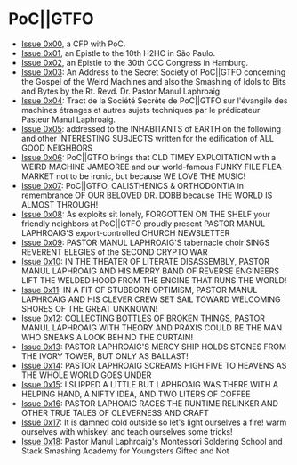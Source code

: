 # PoC||GTFO

* [Issue 0x00](pocorgtfo00.pdf), a CFP with PoC.
* [Issue 0x01](pocorgtfo01.pdf), an Epistle to the 10th H2HC in São Paulo.
* [Issue 0x02](pocorgtfo02.pdf), an Epistle to the 30th CCC Congress in Hamburg.
* [Issue 0x03](pocorgtfo03.pdf): An Address to the Secret Society of PoC||GTFO concerning the Gospel of the Weird Machines and also the Smashing of Idols to Bits and Bytes by the Rt. Revd. Dr. Pastor Manul Laphroaig.
* [Issue 0x04](pocorgtfo04.pdf): Tract de la Société Secrète de PoC||GTFO sur l'évangile des machines étranges et autres sujets techniques par le prédicateur Pasteur Manul Laphroaig.
* [Issue 0x05](pocorgtfo05.pdf): addressed to the INHABITANTS of EARTH on the following and other INTERESTING SUBJECTS written for the edification of ALL GOOD NEIGHBORS
* [Issue 0x06](pocorgtfo06.pdf): PoC||GTFO brings that OLD TIMEY EXPLOITATION with a WEIRD MACHINE JAMBOREE and our world-famous FUNKY FILE FLEA MARKET not to be ironic, but because WE LOVE THE MUSIC!
* [Issue 0x07](pocorgtfo07.pdf): PoC||GTFO, CALISTHENICS & ORTHODONTIA in remembrance OF OUR BELOVED DR. DOBB because THE WORLD IS ALMOST THROUGH!
* [Issue 0x08](pocorgtfo08.pdf): As exploits sit lonely, FORGOTTEN ON THE SHELF your friendly neighbors at PoC||GTFO proudly present PASTOR MANUL LAPHROAIG'S export-controlled CHURCH NEWSLETTER
* [Issue 0x09](pocorgtfo09.pdf): PASTOR MANUL LAPHROAIG'S tabernacle choir SINGS REVERENT ELEGIES of the SECOND CRYPTO WAR
* [Issue 0x10](pocorgtfo10.pdf): IN THE THEATER OF LITERATE DISASSEMBLY, PASTOR MANUL LAPHROAIG AND HIS MERRY BAND OF REVERSE ENGINEERS LIFT THE WELDED HOOD FROM THE ENGINE THAT RUNS THE WORLD!
* [Issue 0x11](pocorgtfo11.pdf): IN A FIT OF STUBBORN OPTIMISM, PASTOR MANUL LAPHROAIG AND HIS CLEVER CREW SET SAIL TOWARD WELCOMING SHORES OF THE GREAT UNKNOWN!
* [Issue 0x12](pocorgtfo12.pdf): COLLECTING BOTTLES OF BROKEN THINGS, PASTOR MANUL LAPHROAIG WITH THEORY AND PRAXIS COULD BE THE MAN WHO SNEAKS A LOOK BEHIND THE CURTAIN!
* [Issue 0x13](pocorgtfo13.pdf): PASTOR LAPHROAIG'S MERCY SHIP HOLDS STONES FROM THE IVORY TOWER, BUT ONLY AS BALLAST!
* [Issue 0x14](pocorgtfo14.pdf): PASTOR LAPHROAIG SCREAMS HIGH FIVE TO HEAVENS AS THE WHOLE WORLD GOES UNDER
* [Issue 0x15](pocorgtfo15.pdf): I SLIPPED A LITTLE BUT LAPHROAIG WAS THERE WITH A HELPING HAND, A NIFTY IDEA, AND TWO LITERS OF COFFEE
* [Issue 0x16](pocorgtfo16.pdf): PASTOR LAPHOAIG RACES THE RUNTIME RELINKER AND OTHER TRUE TALES OF CLEVERNESS AND CRAFT
* [Issue 0x17](pocorgtfo17.pdf): It is damned cold outside so let's light ourselves a fire! warm ourselves with whiskey! and teach ourselves some tricks!
* [Issue 0x18](pocorgtfo18.pdf): Pastor Manul Laphroaig's Montessori Soldering School and Stack Smashing Academy for Youngsters Gifted and Not
